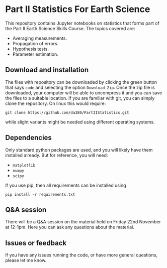 # Part II Statistics For Earth Science

This repository contains Jupyter notebooks on statistics that forms part of the Part II Earth Science Skills Course. The topics covered are:

- Averaging measurements.
- Propagation of errors.
- Hypothesis tests.
- Parameter estimation. 

## Download and installation

The files with repository can be downloaded by clicking the green button that says `code` and selecting the option `Download Zip`. Once the zip file is downloaded, your computer will be able to uncompress it and you can save the files to a suitable location. If you are familiar with git, you can simply clone the repository. On linux this would require:

`git clone https://github.com/da380/PartIIStatistics.git`

while slight variants might be needed using different operating systems. 

## Dependencies

Only standard python packages are used, and you will likely have them installed already. But for reference, you will need:

- `matplotlib`
- `numpy`
- `scipy`

If you use pip, then all requirements can be installed using

`pip install -r requirements.txt`

## Q&A session

There will be a Q&A session on the material held on Friday 22nd November at 12-1pm. Here you can ask any questions about the material. 

## Issues or feedback

If you have any issues running the code, or have more general questions, please let me know. 

